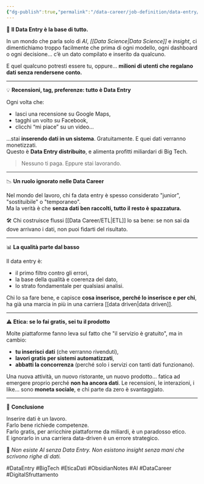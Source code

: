 ```yaml
---
{"dg-publish":true,"permalink":"/data-career/job-definition/data-entry/","title":"Il paradosso del Data Entry","tags":["data-career","data-entry","etica-dati","big-tech","AI"]}
---
```



🧱 **Il Data Entry è la base di tutto.**

In un mondo che parla solo di *AI*, *[[Data Science\|Data Science]]* e *insight*, ci dimentichiamo troppo facilmente che prima di ogni modello, ogni dashboard o ogni decisione... c’è un dato compilato e inserito da qualcuno.

E quel qualcuno potresti essere tu, oppure... **milioni di utenti che regalano dati senza rendersene conto.**

---

💡 **Recensioni, tag, preferenze: tutto è Data Entry**

Ogni volta che:
- lasci una recensione su Google Maps,
- tagghi un volto su Facebook,
- clicchi “mi piace” su un video…

…stai **inserendo dati in un sistema**. Gratuitamente. E quei dati verranno monetizzati.  
Questo è **Data Entry distribuito**, e alimenta profitti miliardari di Big Tech.

> Nessuno ti paga. Eppure stai lavorando.

---

📉 **Un ruolo ignorato nelle Data Career**

Nel mondo del lavoro, chi fa data entry è spesso considerato "junior", "sostituibile" o "temporaneo".  
Ma la verità è che **senza dati ben raccolti, tutto il resto è spazzatura.**

🛠 Chi costruisce flussi [[Data Career/ETL\|ETL]] lo sa bene: se non sai da dove arrivano i dati, non puoi fidarti del risultato.

---

📊 **La qualità parte dal basso**

Il data entry è:
- il primo filtro contro gli errori,
- la base della qualità e coerenza del dato,
- lo strato fondamentale per qualsiasi analisi.

Chi lo sa fare bene, e capisce **cosa inserisce, perché lo inserisce e per chi**, ha già una marcia in più in una carriera [[data driven\|data driven]].

---

⚠️ **Etica: se lo fai gratis, sei tu il prodotto**

Molte piattaforme fanno leva sul fatto che "il servizio è gratuito", ma in cambio:
- **tu inserisci dati** (che verranno rivenduti),
- **lavori gratis per sistemi automatizzati**,
- **abbatti la concorrenza** (perché solo i servizi con tanti dati funzionano).

Una nuova attività, un nuovo ristorante, un nuovo prodotto… fatica ad emergere proprio perché **non ha ancora dati**. Le recensioni, le interazioni, i like... sono **moneta sociale**, e chi parte da zero è svantaggiato.

---

📌 **Conclusione**

Inserire dati è un lavoro.  
Farlo bene richiede competenze.  
Farlo gratis, per arricchire piattaforme da miliardi, è un paradosso etico.  
E ignorarlo in una carriera data-driven è un errore strategico.

💭 *Non esiste AI senza Data Entry. Non esistono insight senza mani che scrivono righe di dati.*

#DataEntry #BigTech #EticaDati #ObsidianNotes #AI #DataCareer #DigitalSfruttamento